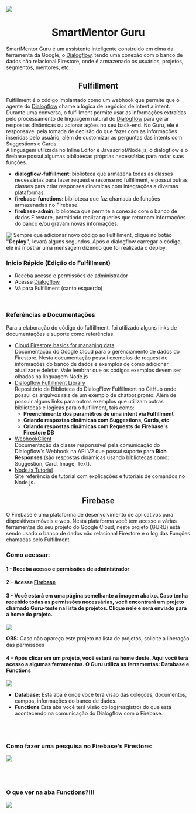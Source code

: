 <img align="center" src="https://github.com/alexlyra/SmartMentor-Guru/blob/master/image/logo.jpg">
<h1 align="center">SmartMentor Guru</h1>
<p>
    SmartMentor Guru é um assistente inteligente construido em cima da ferramenta da Google, o <a href="https://dialogflow.cloud.google.com/" target="_blank">Dialogflow</a>, tendo uma conexão com o banco de dados não relacional Firestore, onde é armazenado os usuários, projetos, segmentos, mentores, etc...
</p>
<h2 align="center">Fulfillment</h2>
<p>
    Fulfillment é o código implantado como um webhook que permite que o agente do <a href="https://dialogflow.cloud.google.com/" target="_blank">Dialogflow</a> chame a lógica de negócios de intent a intent. Durante uma conversa, o fulfillment permite usar as informações extraídas pelo processamento de linguagem natural do <a href="https://dialogflow.cloud.google.com/" target="_blank">Dialogflow</a> para gerar respostas dinâmicas ou acionar ações no seu back-end.
    No Guru, ele é responsável pela tomada de decisão do que fazer com as informações inseridas pelo usuário, além de customizar as perguntas das intents com Suggestions e Cards.<br />
    A linguagem utilizada no Inline Editor é Javascript/Node.js, o dialogflow e o firebase possui algumas bibliotecas próprias necessárias para rodar suas funções.
    <ul>
        <li>
            <b>dialogflow-fulfillment: </b>biblioteca que armazena todas as classes necessárias para fazer request e resonse no fulfillment, e possui outras classes para criar responses dinamicas com integrações a diversas plataformas.
        </li>
        <li>
            <b>firebase-functions: </b>biblioteca que faz chamada de funções armazenadas no Firebase.
        </li>
        <li>
            <b>firebase-admin: </b>biblioteca que permite a conexão com o banco de dados Firestore, permitindo realizar queries que retornam informações do banco e/ou gravam novas informações.
        </li>
    </ul>
    <img align="center" src="https://github.com/alexlyra/SmartMentor-Guru/blob/master/image/fulfillment.jpg">
    Sempre que adicionar novo código ao Fulfillment, clique no botão <b>"Deploy"</b>, levará alguns segundos. Após o dialogflow carregar o código, ele irá mostrar uma mensagem dizendo que foi realizada o deploy.
</p>
<h3>Inicio Rápido (Edição do Fulfillment)</h3>
<ul>
    <li>Receba acesso e permissões de administrador</li>
    <li>Acesse <a href="https://dialogflow.cloud.google.com/" target="_blank">Dialogflow</a></li>
    <li>Vá para Fulfillment (canto esquerdo)</li>
</ul>
<br />
<h3>Referências e Documentações</h3>
<p>
    Para a elaboração do código do fulfillment, foi utilizado alguns links de documentações e suporte como referências.
    <ul>
        <li>
            <a href="https://cloud.google.com/firestore/docs/how-to">Cloud Firestore basics for managing data</a><br />
            Documentação do Google Cloud para o gerenciamento de dados do Firestore. Nesta documentação possui exemplos de request de informações do banco de dados e exemplos de como adicionar, atualizar e deletar. Vale lembrar que os códigos exemplos devem ser olhados na linguagem Node.js 
        </li>
        <li>
            <a href="https://github.com/dialogflow/dialogflow-fulfillment-nodejs">Dialogflow Fulfillment Library</a><br />
            Repositório da Biblioteca do DialogFlow Fulfillment no GitHub onde possui os arquivos raiz de um exemplo de chatbot pronto. Além de possuir alguns links para outros exemplos que utilizam outras bibliotecas e lógicas para o fulfillment, tais como:
            <ul>
                <li><b>Preenchimento dos paramêtros de uma intent via Fulfillment</b></li>
                <li><b>Criando respostas dinâmicas com Suggestions, Cards, etc</b></li>
                <li><b>Criando respostas dinâmicas com Requests do Firebase's Firestore DB</b></li>
            </ul>
        </li>
        <li>
            <a href="https://dialogflow.com/docs/reference/fulfillment-library/webhook-client">WebhookClient</a><br />
            Documentação da classe responsável pela comunicação do Dialogflow's Webhook na API V2 que possui suporte para <b>Rich Responses</b> (são respostas dinâmicas usando bibliotecas como: Suggestion, Card, Image, Text).
        </li>
        <li>
            <a href="http://www.java2s.com/Tutorials/Javascript/Node.js_Tutorial/index.htm">Node.js Tutorial</a><br />
            Site referência de tutorial com explicações e tutoriais de comandos no Node.js.
        </li>
    </ul>
</p>

<h2 align="center">Firebase</h2>
<p>
    O Firebase é uma plataforma de desenvolvimento de aplicativos para dispositivos móveis e web. Nesta plataforma você tem acesso a várias ferramentas do seu projeto do Google Cloud, neste projeto (GURU) está sendo usado o banco de dados não relacional Firestore e o log das Funções chamadas pelo Fulfillment.
</p>
<h3>Como acessar:</h3>
<h4><strong>1 - </strong> Receba acesso e permissões de administrador</h4>

<h4><strong>2 - </strong> Acesse <a href="https://console.firebase.google.com/?hl=pt-BR" target="_blank">Firebase</a></h4>

<h4>
    <strong>3 - </strong>Você estará em uma página semelhante a imagem abaixo. Caso tenha recebido todas as permissões necessárias, você encontrará um projeto chamado Guru-teste na lista de projetos. Clique nele e será enviado para a home do projeto.
</h4>
<img align="center" src="https://github.com/alexlyra/SmartMentor-Guru/blob/master/image/firebase/step_1.jpg">
<p><b>OBS:</b> Caso não apareça este projeto na lista de projetos, solicite a liberação das permissões</p>

<h4><strong>4 - </strong> Após clicar em um projeto, você estará na home deste. Aqui você terá acesso a algumas ferramentas. O Guru utiliza as ferramentas: <b>Database e Functions</b></h4>
<img align="center" src="https://github.com/alexlyra/SmartMentor-Guru/blob/master/image/firebase/step_4.jpg">
<p>
    <ul>
        <li>
            <strong>Database:</strong> Esta aba é onde você terá visão das coleções, documentos, campos, informações do banco de dados.
        </li>
        <li>
            <strong>Functions</strong> Esta aba você terá visão do log(resgistro) do que está acontecendo na comunicação do Dialogflow com o Firebase.
        </li>
    </ul>
</p><br /><br />

<h3>Como fazer uma pesquisa no Firebase's Firestore:</h3>
<img align="center" src="https://github.com/alexlyra/SmartMentor-Guru/blob/master/image/firebase/pesquisa.jpg">
<br /><br /><br /><br />
<h3>O que ver na aba Functions?!!!</h3>
<img align="center" src="https://github.com/alexlyra/SmartMentor-Guru/blob/master/image/firebase/functions.jpg">